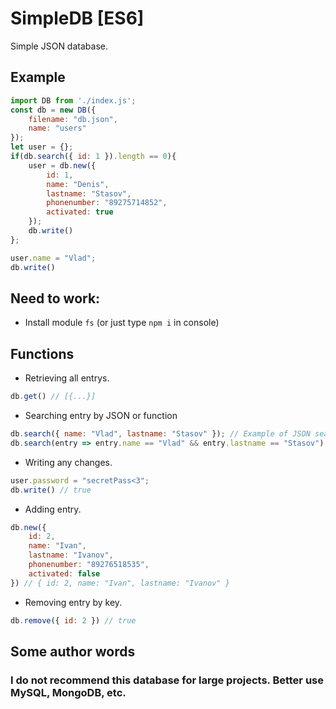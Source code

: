 # SimpleDB [ES6]
Simple JSON database.

## Example
```js
import DB from './index.js';
const db = new DB({
    filename: "db.json",
    name: "users"
});
let user = {};
if(db.search({ id: 1 }).length == 0){
    user = db.new({
        id: 1,
        name: "Denis",
        lastname: "Stasov",
        phonenumber: "89275714852",
        activated: true
    });
    db.write()
};

user.name = "Vlad";
db.write()
```
## Need to work:
* Install module ```fs``` (or just type ```npm i``` in console)

## Functions
* Retrieving all entrys.
```js
db.get() // [{...}]
```
* Searching entry by JSON or function
```js
db.search({ name: "Vlad", lastname: "Stasov" }); // Example of JSON searching. [{ id: 1, name: "Vlad", lastname: "Stasov" ... }]
db.search(entry => entry.name == "Vlad" && entry.lastname == "Stasov") // Example of arrow function. [{ id: 1, name: "Vlad", lastname: "Stasov" ... }]
```
* Writing any changes.
```js
user.password = "secretPass<3";
db.write() // true
```
* Adding entry.
```js
db.new({
    id: 2,
    name: "Ivan",
    lastname: "Ivanov",
    phonenumber: "89276518535",
    activated: false
}) // { id: 2, name: "Ivan", lastname: "Ivanov" }
```
* Removing entry by key.
```js
db.remove({ id: 2 }) // true
```

## Some author words
### I do not recommend this database for large projects. Better use MySQL, MongoDB, etc.